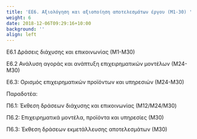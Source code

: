 ```yaml
---
title: 'ΕΕ6. Αξιολόγηση και αξιοποίηση αποτελεσμάτων έργου (M1-30) '
weight: 6
date: 2018-12-06T09:29:16+10:00
background: ''
align: left
---
```


E6.1 Δράσεις διάχυσης και επικοινωνίας (Μ1-Μ30)   

E6.2 Ανάλυση αγοράς και ανάπτυξη επιχειρηματικών μοντέλων (Μ24-Μ30)  

E6.3: Ορισμός επιχειρηματικών προϊόντων και υπηρεσιών (Μ24-Μ30)  

Παραδοτέα:  

Π6.1: Έκθεση δράσεων διάχυσης και επικοινωνίας (Μ12/M24/M30)  

Π6.2: Επιχειρηματικά μοντέλα, προϊόντα και υπηρεσίες (Μ30)  

Π6.3: Έκθεση δράσεων εκμετάλλευσης αποτελεσμάτων (Μ30)